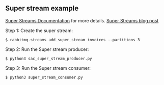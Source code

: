 Super stream example
---

[Super Streams Documentation](https://www.rabbitmq.com/streams.html#super-streams) for more details.
[Super Streams blog post](https://blog.rabbitmq.com/posts/2022/07/rabbitmq-3-11-feature-preview-super-streams)


Step 1: Create the super stream:

    $ rabbitmq-streams add_super_stream invoices --partitions 3


Step 2: Run the Super stream producer:

    $ python3 sac_super_stream_producer.py

Step 3: Run the Super stream consumer:

    $ python3 super_stream_consumer.py

